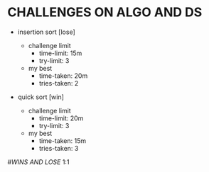 # CHALLENGES ON ALGO AND DS 
+ insertion sort [lose]
    + challenge limit
        + time-limit: 15m
        + try-limit: 3
    + my best 
        + time-taken: 20m 
        + tries-taken: 2

+ quick sort [win]
    + challenge limit
        + time-limit: 20m
        + try-limit: 3
    + my best 
        + time-taken: 15m 
        + tries-taken: 3

_#WINS AND LOSE_
1:1

